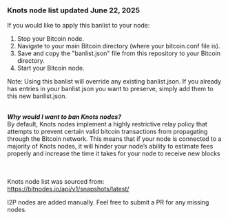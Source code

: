 ### Knots node list updated June 22, 2025

If you would like to apply this banlist to your node:
1. Stop your Bitcoin node.
2. Navigate to your main Bitcoin directory (where your bitcoin.conf file is).
3. Save and copy the "banlist.json" file from this repository to your Bitcoin directory.
4. Start your Bitcoin node.

Note: Using this banlist will override any existing banlist.json. If you already has entries in your banlist.json you want to preserve, simply add them to this new banlist.json.

<br>
<i></y></u><b>Why would I want to ban Knots nodes?</b></i>
<br>
By default, Knots nodes implement a highly restrictive relay policy that attempts to prevent certain valid bitcoin transactions from propagating through the Bitcoin network. This means that if your node is connected to a majority of Knots nodes, it will hinder your node’s ability to estimate fees properly and increase the time it takes for your node to receive new blocks

<br><br>
Knots node list was sourced from: https://bitnodes.io/api/v1/snapshots/latest/

I2P nodes are added manually. Feel free to submit a PR for any missing nodes.
